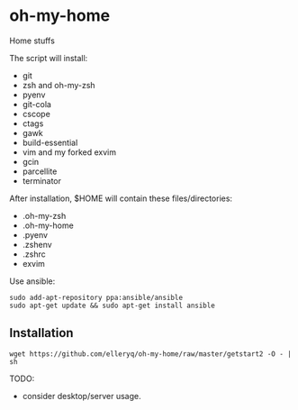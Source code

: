 # oh-my-home
Home stuffs

The script will install:
 * git
 * zsh and oh-my-zsh
 * pyenv
 * git-cola
 * cscope
 * ctags
 * gawk
 * build-essential
 * vim and my forked exvim
 * gcin
 * parcellite
 * terminator

After installation, $HOME will contain these files/directories:
 * .oh-my-zsh
 * .oh-my-home
 * .pyenv
 * .zshenv
 * .zshrc
 * exvim

Use ansible:
```
sudo add-apt-repository ppa:ansible/ansible
sudo apt-get update && sudo apt-get install ansible
```

## Installation

```
wget https://github.com/elleryq/oh-my-home/raw/master/getstart2 -O - | sh
```

TODO:
 * consider desktop/server usage.

